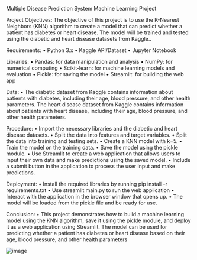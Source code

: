 Multiple Disease Prediction System
Machine Learning Project

Project Objectives:
The objective of this project is to use the K-Nearest Neighbors (KNN) algorithm to create a model that can predict 
  whether a patient has diabetes or heart disease. The model will be trained and tested using the diabetic and
  heart disease datasets from Kaggle..

Requirements:
• Python 3.x
• Kaggle API/Dataset
• Jupyter Notebook

Libraries:
• Pandas: for data manipulation and analysis
• NumPy: for numerical computing
• Scikit-learn: for machine learning models and evaluation
• Pickle: for saving the model
• Streamlit: for building the web app

Data:
• The diabetic dataset from Kaggle contains information about patients with diabetes, including their age, blood pressure,
  and other health parameters. The heart disease dataset from Kaggle contains information about patients with
  heart disease, including their age, blood pressure, and other health parameters.

Procedure:
• Import the necessary libraries and the diabetic and heart disease datasets.
• Split the data into features and target variables.
• Split the data into training and testing sets.
• Create a KNN model with k=5.
• Train the model on the training data.
• Save the model using the pickle module.
• Use Streamlit to create a web application that allows users to input their own data
  and make predictions using the saved model.
• Include a submit button in the application to process the user input and make predictions.

Deployment:
• Install the required libraries by running pip install -r requirements.txt
• Use streamlit main.py to run the web application
• Interact with the application in the browser window that opens up.
• The model will be loaded from the pickle file and be ready for use.

Conclusion:
• This project demonstrates how to build a machine learning model using the KNN algorithm, save it using the pickle 
	module, and deploy it as a web application using Streamlit. The model can be used for predicting whether a patient
	has diabetes or heart disease based on their age, blood pressure, and other health parameters
  
  
  
  ![image](https://user-images.githubusercontent.com/108994778/212155055-92f0e8a1-3ef5-4c4b-9bd0-d77b1599fe84.png)

  

